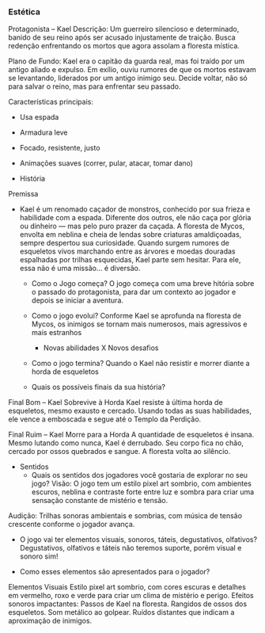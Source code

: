 ### Estética

Protagonista – Kael
Descrição: Um guerreiro silencioso e determinado, banido de seu reino após ser acusado injustamente de traição. Busca redenção enfrentando os mortos que agora assolam a floresta mística.

Plano de Fundo: Kael era o capitão da guarda real, mas foi traído por um antigo aliado e expulso. Em exílio, ouviu rumores de que os mortos estavam se levantando, liderados por um antigo inimigo seu. Decide voltar, não só para salvar o reino, mas para enfrentar seu passado.

Características principais:

- Usa espada
- Armadura leve
- Focado, resistente, justo
- Animações suaves (correr, pular, atacar, tomar dano)

- História

Premissa
- Kael é um renomado caçador de monstros, conhecido por sua frieza e habilidade com a espada. Diferente dos outros, ele não caça por glória ou dinheiro — mas pelo puro prazer da caçada. A floresta de Mycos, envolta em neblina e cheia de lendas sobre criaturas amaldiçoadas, sempre despertou sua curiosidade.
Quando surgem rumores de esqueletos vivos marchando entre as árvores e moedas douradas espalhadas por trilhas esquecidas, Kael parte sem hesitar. Para ele, essa não é uma missão... é diversão.

    - Como o Jogo começa?
  O jogo começa com uma breve hitória sobre o passado do protagonista, para dar um contexto ao jogador e depois se iniciar a aventura.

    - Como o jogo evolui?
  Conforme Kael se aprofunda na floresta de Mycos, os inimigos se tornam mais numerosos, mais agressivos e mais estranhos

        - Novas abilidades X Novos desafios
    - Como o jogo termina?
  Quando o Kael não resistir e morrer diante a horda de esqueletos
  
    - Quais os possíveis finais da sua história?
  
Final Bom – Kael Sobrevive à Horda
Kael resiste à última horda de esqueletos, mesmo exausto e cercado. Usando todas as suas habilidades, ele vence a emboscada e segue até o Templo da Perdição.

Final Ruim – Kael Morre para a Horda
A quantidade de esqueletos é insana. Mesmo lutando como nunca, Kael é derrubado. Seu corpo fica no chão, cercado por ossos quebrados e sangue. A floresta volta ao silêncio.

- Sentidos
    - Quais os sentidos dos jogadores você gostaria de explorar no seu jogo?
Visão:
O jogo tem um estilo pixel art sombrio, com ambientes escuros, neblina e contraste forte entre luz e sombra para criar uma sensação constante de mistério e tensão.

Audição:
Trilhas sonoras ambientais e sombrias, com música de tensão crescente conforme o jogador avança.

- O jogo vai ter elementos visuais, sonoros, táteis, degustativos, olfativos?
Degustativos, olfativos e táteis não teremos suporte, porém visual e sonoro sim!

- Como esses elementos são apresentados para o jogador?

Elementos Visuais
Estilo pixel art sombrio, com cores escuras e detalhes em vermelho, roxo e verde para criar um clima de mistério e perigo.
Efeitos sonoros impactantes:
Passos de Kael na floresta.
Rangidos de ossos dos esqueletos.
Som metálico ao golpear.
Ruídos distantes que indicam a aproximação de inimigos.

